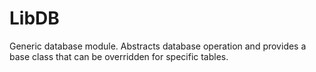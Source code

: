 # LibDB

Generic database module. Abstracts database operation and provides a base class that can be overridden for specific tables.